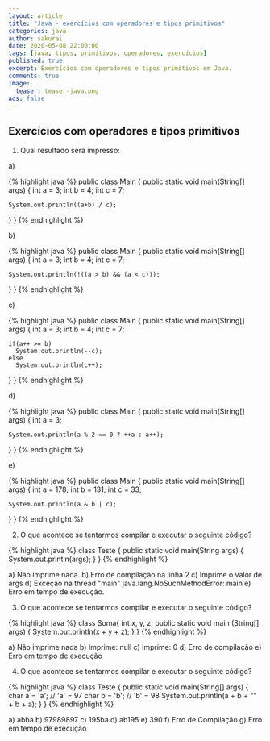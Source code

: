 ```yaml
---
layout: article
title: "Java - exercícios com operadores e tipos primitivos"
categories: java
author: sakurai
date: 2020-05-08 22:00:00
tags: [java, tipos, primitivos, operadores, exercícios]
published: true
excerpt: Exercícios com operadores e tipos primitivos em Java.
comments: true
image:
  teaser: teaser-java.png
ads: false
---
```


## Exercícios com operadores e tipos primitivos

1. Qual resultado será impresso:

a)

{% highlight java %}
public class Main {
  public static void main(String[] args) {
    int a = 3;
    int b = 4;
    int c = 7;

    System.out.println((a+b) / c);
  }
}
{% endhighlight %}

b)

{% highlight java %}
public class Main {
  public static void main(String[] args) {
    int a = 3;
    int b = 4;
    int c = 7;

    System.out.println(!((a > b) && (a < c)));
  }
}
{% endhighlight %}

c)

{% highlight java %}
public class Main {
  public static void main(String[] args) {
    int a = 3;
    int b = 4;
    int c = 7;

    if(a++ >= b)
      System.out.println(--c);
    else
      System.out.println(c++);
  }
}
{% endhighlight %}

d)

{% highlight java %}
public class Main {
  public static void main(String[] args) {
    int a = 3;
 
    System.out.println(a % 2 == 0 ? ++a : a++);
  }
}
{% endhighlight %}

e)

{% highlight java %}
public class Main {
  public static void main(String[] args) {
    int a = 178;
    int b = 131;
    int c = 33;

    System.out.println(a & b | c);
  }
}
{% endhighlight %}

2. O que acontece se tentarmos compilar e executar o seguinte código?

{% highlight java %}
class Teste {
    public static void main(String args) {
        System.out.println(args);
    }
}
{% endhighlight %}

a) Não imprime nada.
b) Erro de compilação na linha 2
c) Imprime o valor de args
d) Exceção na thread "main" java.lang.NoSuchMethodError: main
e) Erro em tempo de execução.


3. O que acontece se tentarmos compilar e executar o seguinte código?

{% highlight java %}
class Soma{
    int x, y, z;
    public static void main (String[] args) {
        System.out.println(x + y + z);
    }
}
{% endhighlight %}

a) Não imprime nada
b) Imprime: null
c) Imprime: 0
d) Erro de compilação
e) Erro em tempo de execução


4. O que acontece se tentarmos compilar e executar o seguinte código?

{% highlight java %}
class Teste {
    public static void main(String[] args) {
        char a = 'a'; // 'a' = 97
        char b = 'b'; // 'b' = 98
        System.out.println(a + b + "" + b + a);
    }
}
{% endhighlight %}

a) abba
b) 97989897
c) 195ba
d) ab195
e) 390
f) Erro de Compilação
g) Erro em tempo de execução